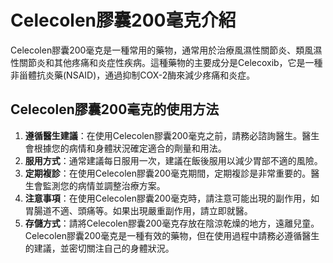# Celecolen膠囊200毫克介紹
Celecolen膠囊200毫克是一種常用的藥物，通常用於治療風濕性關節炎、類風濕性關節炎和其他疼痛和炎症性疾病。這種藥物的主要成分是Celecoxib，它是一種非甾體抗炎藥(NSAID)，通過抑制COX-2酶來減少疼痛和炎症。
## Celecolen膠囊200毫克的使用方法
1. **遵循醫生建議**：在使用Celecolen膠囊200毫克之前，請務必諮詢醫生。醫生會根據您的病情和身體狀況確定適合的劑量和用法。
2. **服用方式**：通常建議每日服用一次，建議在飯後服用以減少胃部不適的風險。
3. **定期複診**：在使用Celecolen膠囊200毫克期間，定期複診是非常重要的。醫生會監測您的病情並調整治療方案。
4. **注意事項**：在使用Celecolen膠囊200毫克時，請注意可能出現的副作用，如胃腸道不適、頭痛等。如果出現嚴重副作用，請立即就醫。
5. **存儲方式**：請將Celecolen膠囊200毫克存放在陰涼乾燥的地方，遠離兒童。
Celecolen膠囊200毫克是一種有效的藥物，但在使用過程中請務必遵循醫生的建議，並密切關注自己的身體狀況。